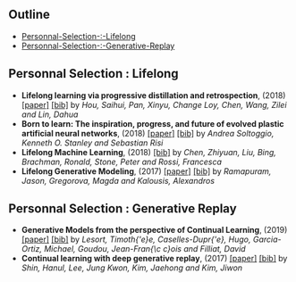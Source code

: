 ## Outline 
- [Personnal-Selection-:-Lifelong](https://github.com/TLESORT/Automatic_Awesome_Bibliography/blob/master/Mardown_Files/Selection_Bibliography.md#Personnal-Selection-:-Lifelong)
- [Personnal-Selection-:-Generative-Replay](https://github.com/TLESORT/Automatic_Awesome_Bibliography/blob/master/Mardown_Files/Selection_Bibliography.md#Personnal-Selection-:-Generative-Replay)

## Personnal Selection : Lifelong
- **Lifelong learning via progressive distillation and retrospection**, (2018) [[paper]](https://arxiv.org/abs/1905.13260)  [[bib]](../bibtex.bib#L641-L649)  by *Hou, Saihui, Pan, Xinyu, Change Loy, Chen, Wang, Zilei and Lin, Dahua*
- **Born to learn: The inspiration, progress, and future of evolved plastic artificial neural networks**, (2018) [[paper]](http://www.sciencedirect.com/science/article/pii/S0893608018302120)  [[bib]](../bibtex.bib#L752-L763)  by *Andrea Soltoggio, Kenneth O. Stanley and Sebastian Risi*
- **Lifelong Machine Learning**, (2018) [[bib]](../bibtex.bib#L875-L883)  by *Chen, Zhiyuan, Liu, Bing, Brachman, Ronald, Stone, Peter and Rossi, Francesca*
- **Lifelong Generative Modeling**, (2017) [[paper]](https://arxiv.org/abs/1705.09847)  [[bib]](../bibtex.bib#L542-L549)  by *Ramapuram, Jason, Gregorova, Magda and Kalousis, Alexandros*

## Personnal Selection : Generative Replay
- **Generative Models from the perspective of Continual Learning**, (2019) [[paper]](https://hal.archives-ouvertes.fr/hal-01951954)  [[bib]](../bibtex.bib#L527-L539)  by *Lesort, Timoth{\'e}e, Caselles-Dupr{\'e}, Hugo, Garcia-Ortiz, Michael, Goudou, Jean-Fran{\c c}ois and Filliat, David*
- **Continual learning with deep generative replay**, (2017) [[paper]](https://arxiv.org/abs/1705.08690)  [[bib]](../bibtex.bib#L61-L69)  by *Shin, Hanul, Lee, Jung Kwon, Kim, Jaehong and Kim, Jiwon*
